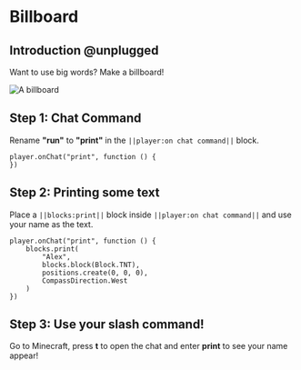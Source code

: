 # Billboard

## Introduction @unplugged

Want to use big words? Make a billboard!

![A billboard](/static/tutorials/billboard.gif)

## Step 1: Chat Command

Rename **"run"** to **"print"** in the `||player:on chat command||` block.

```blocks
player.onChat("print", function () {
})
```

## Step 2: Printing some text

Place a `||blocks:print||` block inside `||player:on chat command||` and use your name as the text.

```blocks
player.onChat("print", function () {
    blocks.print(
        "Alex",
        blocks.block(Block.TNT),
        positions.create(0, 0, 0),
        CompassDirection.West
    )
})
```

## Step 3: Use your slash command!

Go to Minecraft, press **t** to open the chat and enter **print** to see your name appear!